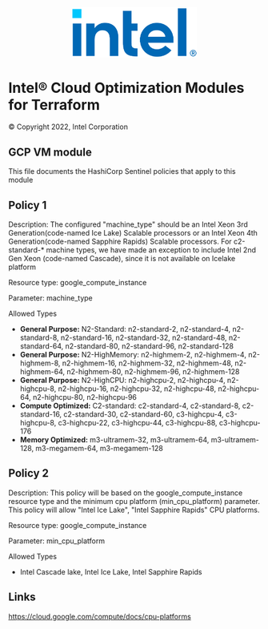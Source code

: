 <p align="center">
  <img src="./images/logo-classicblue-800px.png" alt="Intel Logo" width="250"/>
</p>

# Intel® Cloud Optimization Modules for Terraform  

© Copyright 2022, Intel Corporation

## GCP VM module

This file documents the HashiCorp Sentinel policies that apply to this module

## Policy 1

Description: The configured "machine_type" should be an Intel Xeon 3rd Generation(code-named Ice Lake) Scalable processors or an Intel Xeon 4th Generation(code-named Sapphire Rapids) Scalable processors. For c2-standard-* machine types, we have made an exception to include Intel 2nd Gen Xeon (code-named Cascade), since it is not available on Icelake platform

Resource type: google_compute_instance

Parameter: machine_type

Allowed Types
- **General Purpose:**  N2-Standard:  n2-standard-2, n2-standard-4, n2-standard-8, n2-standard-16, n2-standard-32, n2-standard-48, n2-standard-64, n2-standard-80, n2-standard-96, n2-standard-128
- **General Purpose:** N2-HighMemory: n2-highmem-2, n2-highmem-4, n2-highmem-8, n2-highmem-16, n2-highmem-32, n2-highmem-48, n2-highmem-64, n2-highmem-80, n2-highmem-96, n2-highmem-128
- **General Purpose:** N2-HighCPU: n2-highcpu-2, n2-highcpu-4, n2-highcpu-8, n2-highcpu-16, n2-highcpu-32, n2-highcpu-48, n2-highcpu-64, n2-highcpu-80, n2-highcpu-96
- **Compute Optimized:** C2-standard: c2-standard-4, c2-standard-8, c2-standard-16, c2-standard-30, c2-standard-60, c3-highcpu-4, c3-highcpu-8, c3-highcpu-22, c3-highcpu-44, c3-highcpu-88, c3-highcpu-176
- **Memory Optimized:** m3-ultramem-32, m3-ultramem-64, m3-ultramem-128, m3-megamem-64, m3-megamem-128

## Policy 2

Description: This policy will be based on the google_compute_instance resource type and the minimum cpu platform (min_cpu_platform) parameter. This policy will allow "Intel Ice Lake", "Intel Sapphire Rapids" CPU platforms.

Resource type: google_compute_instance

Parameter: min_cpu_platform

Allowed Types
- Intel Cascade lake, Intel Ice Lake, Intel Sapphire Rapids

## Links
https://cloud.google.com/compute/docs/cpu-platforms

